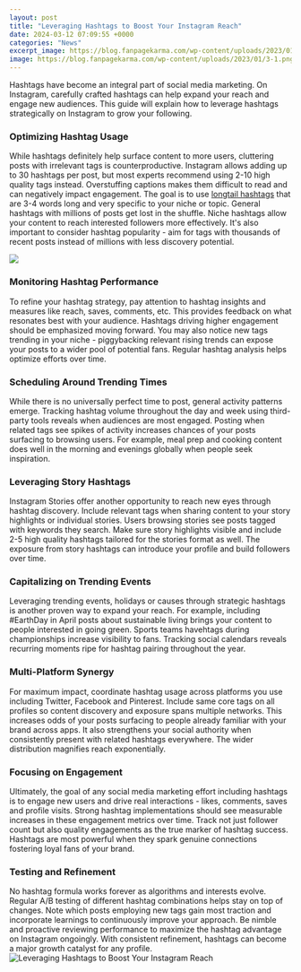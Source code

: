 ```yaml
---
layout: post
title: "Leveraging Hashtags to Boost Your Instagram Reach"
date: 2024-03-12 07:09:55 +0000
categories: "News"
excerpt_image: https://blog.fanpagekarma.com/wp-content/uploads/2023/01/3-1.png
image: https://blog.fanpagekarma.com/wp-content/uploads/2023/01/3-1.png
---
```


Hashtags have become an integral part of social media marketing. On Instagram, carefully crafted hashtags can help expand your reach and engage new audiences. This guide will explain how to leverage hashtags strategically on Instagram to grow your following.
### Optimizing Hashtag Usage
While hashtags definitely help surface content to more users, cluttering posts with irrelevant tags is counterproductive. Instagram allows adding up to 30 hashtags per post, but most experts recommend using 2-10 high quality tags instead. Overstuffing captions makes them difficult to read and can negatively impact engagement. 
The goal is to use [longtail hashtags](https://store.fi.io.vn/chihuahua3495-t-shirt) that are 3-4 words long and very specific to your niche or topic. General hashtags with millions of posts get lost in the shuffle. Niche hashtags allow your content to reach interested followers more effectively. It's also important to consider hashtag popularity - aim for tags with thousands of recent posts instead of millions with less discovery potential.

![](https://images.squarespace-cdn.com/content/v1/5ad79905697a98936f878d31/1551839234773-AGPCHBA21PF4X4NW41CP/ke17ZwdGBToddI8pDm48kCf3-plT4th5YDY7kKLGSZN7gQa3H78H3Y0txjaiv_0fDoOvxcdMmMKkDsyUqMSsMWxHk725yiiHCCLfrh8O1z4YTzHvnKhyp6Da-NYroOW3ZGjoBKy3azqku80C789l0h8vX1l9k24HMAg-S2AFienIXE1YmmWqgE2PN2vVFAwNPldIHIfeNh3oAGoMooVv2g/how+to+use+hashtags+to+boost+instagram+post+reach+2019)
### Monitoring Hashtag Performance  
To refine your hashtag strategy, pay attention to hashtag insights and measures like reach, saves, comments, etc. This provides feedback on what resonates best with your audience. Hashtags driving higher engagement should be emphasized moving forward. You may also notice new tags trending in your niche - piggybacking relevant rising trends can expose your posts to a wider pool of potential fans. Regular hashtag analysis helps optimize efforts over time.
### Scheduling Around Trending Times
While there is no universally perfect time to post, general activity patterns emerge. Tracking hashtag volume throughout the day and week using third-party tools reveals when audiences are most engaged. Posting when related tags see spikes of activity increases chances of your posts surfacing to browsing users. For example, meal prep and cooking content does well in the morning and evenings globally when people seek inspiration.
### Leveraging Story Hashtags 
Instagram Stories offer another opportunity to reach new eyes through hashtag discovery. Include relevant tags when sharing content to your story highlights or individual stories. Users browsing stories see posts tagged with keywords they search. Make sure story highlights visible and include 2-5 high quality hashtags tailored for the stories format as well. The exposure from story hashtags can introduce your profile and build followers over time.
### Capitalizing on Trending Events
Leveraging trending events, holidays or causes through strategic hashtags is another proven way to expand your reach. For example, including #EarthDay in April posts about sustainable living brings your content to people interested in going green. Sports teams havehtags during championships increase visibility to fans. Tracking social calendars reveals recurring moments ripe for hashtag pairing throughout the year.
### Multi-Platform Synergy
For maximum impact, coordinate hashtag usage across platforms you use including Twitter, Facebook and Pinterest. Include same core tags on all profiles so content discovery and exposure spans multiple networks. This increases odds of your posts surfacing to people already familiar with your brand across apps. It also strengthens your social authority when consistently present with related hashtags everywhere. The wider distribution magnifies reach exponentially.
### Focusing on Engagement 
Ultimately, the goal of any social media marketing effort including hashtags is to engage new users and drive real interactions - likes, comments, saves and profile visits. Strong hashtag implementations should see measurable increases in these engagement metrics over time. Track not just follower count but also quality engagements as the true marker of hashtag success. Hashtags are most powerful when they spark genuine connections fostering loyal fans of your brand.
### Testing and Refinement
No hashtag formula works forever as algorithms and interests evolve. Regular A/B testing of different hashtag combinations helps stay on top of changes. Note which posts employing new tags gain most traction and incorporate learnings to continuously improve your approach. Be nimble and proactive reviewing performance to maximize the hashtag advantage on Instagram ongoingly. With consistent refinement, hashtags can become a major growth catalyst for any profile.
![Leveraging Hashtags to Boost Your Instagram Reach](https://blog.fanpagekarma.com/wp-content/uploads/2023/01/3-1.png)
